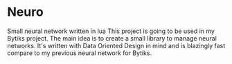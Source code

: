 # Neuro
 Small neural network written in lua
 This project is going to be used in my Bytiks project. The main idea is to create a small library to manage neural networks.
 It's written with Data Oriented Design in mind and is blazingly fast compare to my previous neural network for Bytiks.
